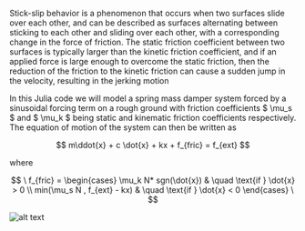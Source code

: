 Stick-slip behavior is a phenomenon that occurs when two surfaces slide over each other, and can be described as surfaces alternating between sticking to each other and sliding over each other, with a corresponding change in the force of friction. The static friction coefficient between two surfaces is typically larger than the kinetic friction coefficient, and if an applied force is large enough to overcome the static friction, then the reduction of the friction to the kinetic friction can cause a sudden jump in the velocity, resulting in the jerking motion

In this Julia code we will model a spring mass damper system forced by a sinusoidal forcing term on a rough ground with friction coefficients $ \mu_s $ and $ \mu_k $ being static and kinematic friction coefficients respectively. The equation of motion of the system can then be written as 

$$ m\ddot{x} + c \dot{x} + kx + f_{fric} = f_{ext}  $$

where 

$$
 \ f_{fric} =
  \begin{cases}
      \mu_k N* sgn(\dot{x})     & \quad \text{if } \dot{x} > 0 \\
   min(\mu_s N , f_{ext} - kx)  & \quad \text{if } \dot{x} < 0
  \end{cases}
\
$$

![alt text](https://github.com/amanna/Julia-codes/blob/main/spring%20mass%20white.png)


